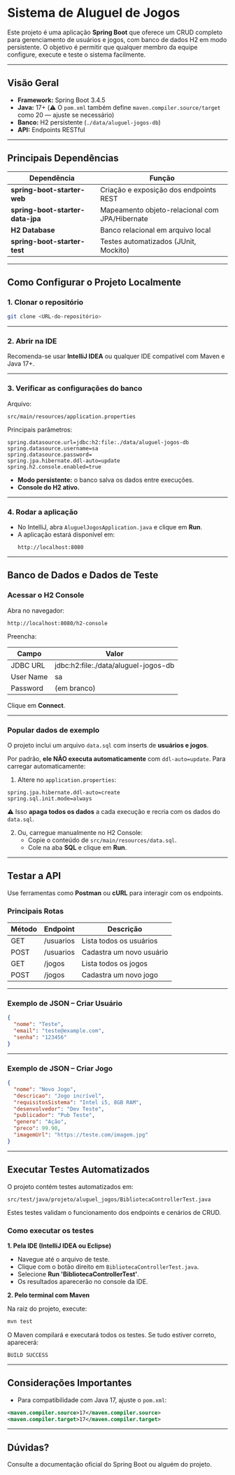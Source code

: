 # Sistema de Aluguel de Jogos

Este projeto é uma aplicação **Spring Boot** que oferece um CRUD completo para gerenciamento de usuários e jogos, com banco de dados H2 em modo persistente. O objetivo é permitir que qualquer membro da equipe configure, execute e teste o sistema facilmente.

---

## Visão Geral

- **Framework:** Spring Boot 3.4.5  
- **Java:** 17+ (⚠️ O `pom.xml` também define `maven.compiler.source/target` como 20 — ajuste se necessário)  
- **Banco:** H2 persistente (`./data/aluguel-jogos-db`)  
- **API:** Endpoints RESTful  

---

## Principais Dependências

| Dependência                      | Função                                                |
|----------------------------------|-------------------------------------------------------|
| **spring-boot-starter-web**      | Criação e exposição dos endpoints REST               |
| **spring-boot-starter-data-jpa** | Mapeamento objeto-relacional com JPA/Hibernate       |
| **H2 Database**                  | Banco relacional em arquivo local                    |
| **spring-boot-starter-test**     | Testes automatizados (JUnit, Mockito)                |

---

## Como Configurar o Projeto Localmente

### 1. Clonar o repositório

```bash
git clone <URL-do-repositório>
```

---

### 2. Abrir na IDE

Recomenda-se usar **IntelliJ IDEA** ou qualquer IDE compatível com Maven e Java 17+.

---

### 3. Verificar as configurações do banco

Arquivo:

```
src/main/resources/application.properties
```

Principais parâmetros:

```
spring.datasource.url=jdbc:h2:file:./data/aluguel-jogos-db
spring.datasource.username=sa
spring.datasource.password=
spring.jpa.hibernate.ddl-auto=update
spring.h2.console.enabled=true
```

- **Modo persistente:** o banco salva os dados entre execuções.
- **Console do H2 ativo.**

---

### 4. Rodar a aplicação

- No IntelliJ, abra `AluguelJogosApplication.java` e clique em **Run**.
- A aplicação estará disponível em:
  ```
  http://localhost:8080
  ```

---

## Banco de Dados e Dados de Teste

### Acessar o H2 Console

Abra no navegador:

```
http://localhost:8080/h2-console
```

Preencha:

| Campo     | Valor                                |
|-----------|--------------------------------------|
| JDBC URL  | jdbc:h2:file:./data/aluguel-jogos-db |
| User Name | sa                                   |
| Password  | (em branco)                          |

Clique em **Connect**.

---

### Popular dados de exemplo

O projeto inclui um arquivo `data.sql` com inserts de **usuários e jogos**.

Por padrão, **ele NÃO executa automaticamente** com `ddl-auto=update`. Para carregar automaticamente:

1. Altere no `application.properties`:

```
spring.jpa.hibernate.ddl-auto=create
spring.sql.init.mode=always
```

⚠️ Isso **apaga todos os dados** a cada execução e recria com os dados do `data.sql`.

2. Ou, carregue manualmente no H2 Console:
   - Copie o conteúdo de `src/main/resources/data.sql`.
   - Cole na aba **SQL** e clique em **Run**.

---

## Testar a API

Use ferramentas como **Postman** ou **cURL** para interagir com os endpoints.

### Principais Rotas

| Método | Endpoint     | Descrição                   |
|--------|--------------|-----------------------------|
| GET    | /usuarios    | Lista todos os usuários     |
| POST   | /usuarios    | Cadastra um novo usuário    |
| GET    | /jogos       | Lista todos os jogos        |
| POST   | /jogos       | Cadastra um novo jogo       |

---

### Exemplo de JSON – Criar Usuário

```json
{
  "nome": "Teste",
  "email": "teste@example.com",
  "senha": "123456"
}
```

---

### Exemplo de JSON – Criar Jogo

```json
{
  "nome": "Novo Jogo",
  "descricao": "Jogo incrível",
  "requisitosSistema": "Intel i5, 8GB RAM",
  "desenvolvedor": "Dev Teste",
  "publicador": "Pub Teste",
  "genero": "Ação",
  "preco": 99.90,
  "imagemUrl": "https://teste.com/imagem.jpg"
}
```

---

## Executar Testes Automatizados

O projeto contém testes automatizados em:

```
src/test/java/projeto/aluguel_jogos/BibliotecaControllerTest.java
```

Estes testes validam o funcionamento dos endpoints e cenários de CRUD.

### Como executar os testes

**1. Pela IDE (IntelliJ IDEA ou Eclipse)**

- Navegue até o arquivo de teste.
- Clique com o botão direito em `BibliotecaControllerTest.java`.
- Selecione **Run 'BibliotecaControllerTest'**.
- Os resultados aparecerão no console da IDE.

**2. Pelo terminal com Maven**

Na raiz do projeto, execute:

```bash
mvn test
```

O Maven compilará e executará todos os testes. Se tudo estiver correto, aparecerá:

```
BUILD SUCCESS
```

---

## Considerações Importantes

- Para compatibilidade com Java 17, ajuste o `pom.xml`:

```xml
<maven.compiler.source>17</maven.compiler.source>
<maven.compiler.target>17</maven.compiler.target>
```

---

## Dúvidas?

Consulte a documentação oficial do Spring Boot ou alguém do projeto.
